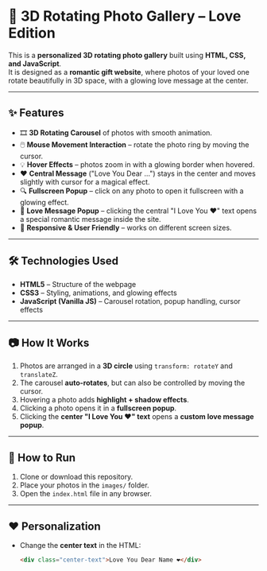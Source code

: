 # 💖 3D Rotating Photo Gallery – Love Edition

This is a **personalized 3D rotating photo gallery** built using **HTML, CSS, and JavaScript**.  
It is designed as a **romantic gift website**, where photos of your loved one rotate beautifully in 3D space, with a glowing love message at the center.

---

## ✨ Features
- 🎞️ **3D Rotating Carousel** of photos with smooth animation.  
- 🖱️ **Mouse Movement Interaction** – rotate the photo ring by moving the cursor.  
- 💡 **Hover Effects** – photos zoom in with a glowing border when hovered.  
- ❤️ **Central Message** ("Love You Dear ...") stays in the center and moves slightly with cursor for a magical effect.  
- 🔍 **Fullscreen Popup** – click on any photo to open it fullscreen with a glowing effect.  
- 💌 **Love Message Popup** – clicking the central "I Love You ❤️" text opens a special romantic message inside the site.  
- 📱 **Responsive & User Friendly** – works on different screen sizes.

---

## 🛠️ Technologies Used
- **HTML5** – Structure of the webpage  
- **CSS3** – Styling, animations, and glowing effects  
- **JavaScript (Vanilla JS)** – Carousel rotation, popup handling, cursor effects  

---

## 📷 How It Works
1. Photos are arranged in a **3D circle** using `transform: rotateY` and `translateZ`.  
2. The carousel **auto-rotates**, but can also be controlled by moving the cursor.  
3. Hovering a photo adds **highlight + shadow effects**.  
4. Clicking a photo opens it in a **fullscreen popup**.  
5. Clicking the **center "I Love You ❤️" text** opens a **custom love message popup**.  

---

## 🚀 How to Run
1. Clone or download this repository.  
2. Place your photos in the `images/` folder.  
3. Open the `index.html` file in any browser.  

---

## ❤️ Personalization
- Change the **center text** in the HTML:
  ```html
  <div class="center-text">Love You Dear Name ❤️</div>
